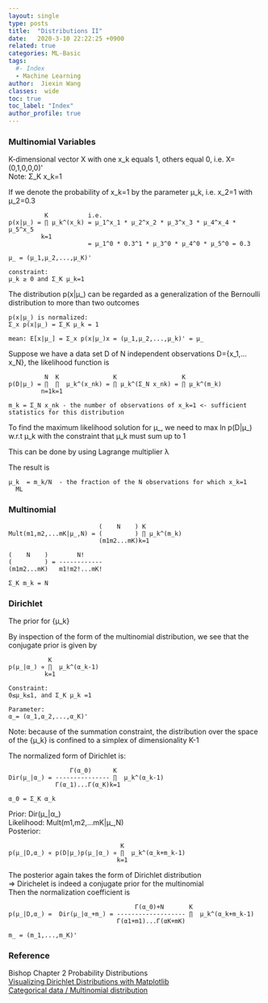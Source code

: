 ```yaml
---
layout: single
type: posts
title:  "Distributions II"
date:   2020-3-10 22:22:25 +0900
related: true
categories: ML-Basic
tags:
  #- Index
  - Machine Learning
author:  Jiexin Wang
classes:  wide
toc: true
toc_label: "Index"
author_profile: true
---
```


### Multinomial Variables

K-dimensional vector X with one x_k equals 1, others equal 0, i.e. X=(0,1,0,0,0)'  
Note: Σ_K x_k=1

If we denote the probability of x_k=1 by the parameter μ_k, i.e. x_2=1 with μ_2=0.3  

              K           i.e.
    p(x|μ_) = ∏ μ_k^(x_k) = μ_1^x_1 * μ_2^x_2 * μ_3^x_3 * μ_4^x_4 * μ_5^x_5
             k=1
                          = μ_1^0 * 0.3^1 * μ_3^0 * μ_4^0 * μ_5^0 = 0.3

    μ_ = (μ_1,μ_2,...,μ_K)'

    constraint:
    μ_k ≥ 0 and Σ_K μ_k=1

The distribution p(x\|μ_) can be regarded as a generalization of the Bernoulli distribution to more than two outcomes  

    p(x|μ_) is normalized:
    Σ_x p(x|μ_) = Σ_K μ_k = 1

    mean: E[x|μ_] = Σ_x p(x|μ_)x = (μ_1,μ_2,...,μ_k)' = μ_

Suppose we have a data set D of N independent observations D={x_1,…x_N}, the likelihood function is

              N  K               K                  K
    p(D|μ_) = ∏  ∏  μ_k^(x_nk) = ∏ μ_k^(Σ_N x_nk) = ∏ μ_k^(m_k)
             n=1k=1

    m_k = Σ_N x_nk - the number of observations of x_k=1 <- sufficient statistics for this distribution

To find the maximum likelihood solution for μ_, we need to max ln p(D\|μ_) w.r.t μ_k with the constraint that μ_k must sum up to 1  

This can be done by using Lagrange multiplier λ

The result is

    μ_k  = m_k/N  - the fraction of the N observations for which x_k=1
      ML

### Multinomial

                             (    N    ) K
    Mult(m1,m2,...mK|μ_,N) = (         ) ∏ μ_k^(m_k)
                             (m1m2...mK)k=1

    (    N    )        N!
    (         ) = ------------
    (m1m2...mK)   m1!m2!...mK!

    Σ_K m_k = N

### Dirichlet

The prior for {μ_k}

By inspection of the form of the multinomial distribution, we see that the conjugate prior is given by

               K
    p(μ_|α_) ∝ ∏  μ_k^(α_k-1)
              k=1

    Constraint:
    0≤μ_k≤1, and Σ_K μ_k =1

    Parameter:
    α_= (α_1,α_2,...,α_K)'

Note: because of the summation constraint, the distribution over the space of the {μ_k} is confined to a simplex of dimensionality K-1

The normalized form of Dirichlet is:

                     Γ(α_0)      K
    Dir(μ_|α_) = --------------- ∏  μ_k^(α_k-1)
                 Γ(α_1)...Γ(α_K)k=1

    α_0 = Σ_K α_k

Prior: Dir(μ_|α_)  
Likelihood: Mult(m1,m2,...mK|μ_,N)  
Posterior:

                                   K
    p(μ_|D,α_) ∝ p(D|μ_)p(μ_|α_) ∝ ∏  μ_k^(α_k+m_k-1)
                                  k=1

The posterior again takes the form of Dirichlet distribution  
=> Dirichelet is indeed a conjugate prior for the multinomial  
Then the normalization coefficient is  

                                       Γ(α_0)+N       K
    p(μ_|D,α_) =  Dir(μ_|α_+m_) = ------------------- ∏  μ_k^(α_k+m_k-1)
                                  Γ(α1+m1)...Γ(αK+mK)

    m_ = (m_1,...,m_K)'

    
### Reference

Bishop Chapter 2 Probability Distributions  
[Visualizing Dirichlet Distributions with Matplotlib](http://blog.bogatron.net/blog/2014/02/02/visualizing-dirichlet-distributions/)  
[Categorical data / Multinomial distribution](http://christianherta.de/lehre/dataScience/bayesian/Multinomial-Dirichlet.slides.php)
